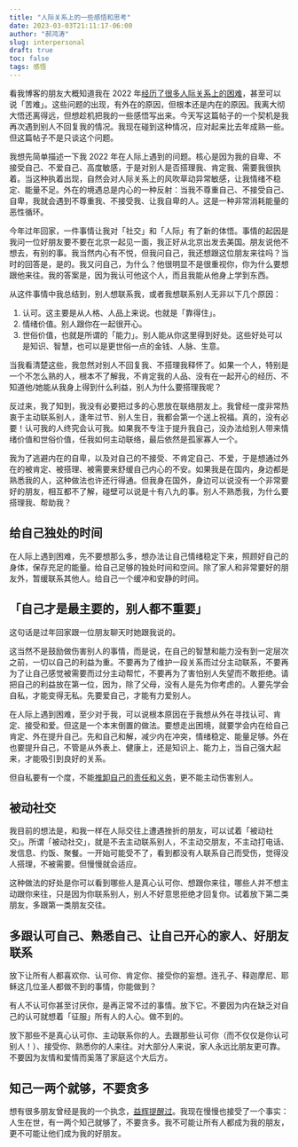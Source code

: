```yaml
---
title: "人际关系上的一些感悟和思考"
date: 2023-03-03T21:11:17-06:00
author: "郝鸿涛"
slug: interpersonal
draft: true
toc: false
tags: 感悟
---
```


看我博客的朋友大概知道我在 2022 年[经历了很多人际关系上的困难](/cn/2022/06/05/friends/)，甚至可以说「苦难」。这些问题的出现，有外在的原因，但根本还是内在的原因。我离大彻大悟还离得远，但想趁机把我的一些感悟写出来。今天写这篇帖子的一个契机是我再次遇到别人不回复我的情况。我现在碰到这种情况，应对起来比去年成熟一些。但这篇帖子不是只谈这个问题。

我想先简单描述一下我 2022 年在人际上遇到的问题。核心是因为我的自卑、不接受自己、不爱自己、高度敏感，于是对别人是否搭理我、肯定我、需要我很执着。当这种执着出现，自然会对人际关系上的风吹草动异常敏感，让我情绪不稳定、能量不足。外在的境遇总是内心的一种反射：当我不尊重自己、不接受自己、自卑，我就会遇到不尊重我、不接受我、让我自卑的人。这是一种非常消耗能量的恶性循环。

今年过年回家，一件事情让我对「社交」和「人际」有了新的体悟。事情的起因是我问一位好朋友要不要在北京一起见一面，我正好从北京出发去美国。朋友说他不想去，有别的事。我当然内心有不悦，但我问自己，我还想跟这位朋友来往吗？当时的回答是，是的。我又问自己，为什么？他很明显不是很重视你，你为什么要想跟他来往。我的答案是，因为我认可他这个人，而且我能从他身上学到东西。

从这件事情中我总结到，别人想联系我，或者我想联系别人无非以下几个原因：
  1. 认可。这主要是从人格、人品上来说。也就是「靠得住」。
  2. 情绪价值。别人跟你在一起很开心。
  3. 世俗价值，也就是所谓的「能力」。别人能从你这里得到好处。这些好处可以是知识、智慧，也可以是更世俗一点的金钱、人脉、生意。

当我看清楚这些，我忽然对别人不回复我、不搭理我释怀了。如果一个人，特别是一个不怎么熟的人，根本不了解我，不肯定我的人品、没有在一起开心的经历、不知道他/她能从我身上得到什么利益，别人为什么要搭理我呢？

反过来，我了知到，我没有必要把过多的心思放在联络朋友上。我曾经一度非常热衷于主动联系别人，逢年过节、别人生日，我都会第一个送上祝福。真的，没有必要！认可我的人终究会认可我。如果我不专注于提升我自己，没办法给别人带来情绪价值和世俗价值，任我如何主动联络，最后依然是孤家寡人一个。

我为了逃避内在的自卑，以及对自己的不接受、不肯定自己、不爱，于是想通过外在的被肯定、被搭理、被需要来舒缓自己内心的不安。如果我是在国内，身边都是熟悉我的人，这种做法也许还行得通。但我身在国外，身边可以说没有一个非常要好的朋友，相互都不了解，碰壁可以说是十有八九的事。别人不熟悉我，为什么要搭理我、帮助我？

## 给自己独处的时间

在人际上遇到困难，先不要想那么多，想办法让自己情绪稳定下来，照顾好自己的身体，保存充足的能量。给自己足够的独处时间和空间。除了家人和非常要好的朋友外，暂缓联系其他人。给自己一个缓冲和安静的时间。

## 「自己才是最主要的，别人都不重要」

这句话是过年回家跟一位朋友聊天时她跟我说的。

这当然不是鼓励做伤害别人的事情，而是说，在自己的智慧和能力没有到一定层次之前，一切以自己的利益为重。不要再为了维护一段关系而过分主动联系，不要再为了让自己感觉被需要而过分主动帮忙，不要再为了害怕别人失望而不敢拒绝。请把自己的利益放在第一位，因为，除了父母，没有人是先为你考虑的。人要先学会自私，才能变得无私。先要爱自己，才能有力爱别人。

在人际上遇到困难，至少对于我，可以说根本原因在于我想从外在寻找认可、肯定、接受和爱。但这是一个本末倒置的做法。要想走出困境，就要学会内在给自己肯定、外在提升自己。先和自己和解，减少内在冲突，情绪稳定、能量足够。外在也要提升自己，不管是从外表上、健康上，还是知识上、能力上，当自己强大起来，才能吸引到良好的关系。

但自私要有一个度，不能[推卸自己的责任和义务](/cn/2022/05/10/selfish/)，更不能主动伤害别人。

## 被动社交

我目前的想法是，和我一样在人际交往上遭遇挫折的朋友，可以试着「被动社交」。所谓「被动社交」，就是不去主动联系别人，不主动交朋友，不主动打电话、发信息、约饭、聚餐。一开始可能受不了，看到都没有人联系自己而受伤，觉得没人搭理，不被需要。但慢慢就会适应。

这种做法的好处是你可以看到哪些人是真心认可你、想跟你来往，哪些人并不想主动跟你来往，只是因为你联系别人，别人不好意思拒绝才回复你。试着放下第二类朋友，多跟第一类朋友交往。

## 多跟认可自己、熟悉自己、让自己开心的家人、好朋友联系

放下让所有人都喜欢你、认可你、肯定你、接受你的妄想。连孔子、释迦摩尼、耶稣这几位圣人都做不到的事情，你能做到？

有人不认可你甚至讨厌你，是再正常不过的事情。放下它。不要因为内在缺乏对自己的认可就想着「征服」所有人的人心。做不到的。

放下那些不是真心认可你、主动联系你的人。去跟那些认可你（而不仅仅是你认可别人！）、接受你、熟悉你的人来往。对大部分人来说，家人永远比朋友更可靠。不要因为友情和爱情而奚落了家庭这个大后方。

## 知己一两个就够，不要贪多

想有很多朋友曾经是我的一个执念，[益辉提醒过](/cn/2022/10/02/lesson/)。我现在慢慢也接受了一个事实：人生在世，有一两个知己就够了，不要贪多。我不可能让所有人都成为我的朋友，更不可能让他们成为我的好朋友。